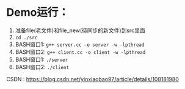 # Demo运行：

1. 准备file(老文件)和file_new(待同步的新文件)到src里面
2. `cd ./src`
3. BASH窗口1: `g++ server.cc -o server -w -lpthread`
4. BASH窗口2: `g++ client.cc -o client -w -lpthread`
5. BASH窗口1: `./server`
6. BASH窗口2: `./client`

CSDN : https://blog.csdn.net/yinxiaobao97/article/details/108181980
